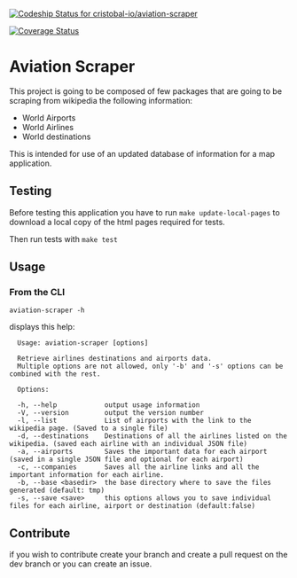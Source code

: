 [ ![Codeship Status for cristobal-io/aviation-scraper](https://codeship.com/projects/2a802d10-d959-0133-b1b8-56bde683aa9e/status?branch=master)](https://codeship.com/projects/143478)

[![Coverage Status](https://coveralls.io/repos/github/cristobal-io/aviation-scraper/badge.svg?branch=master)](https://coveralls.io/github/cristobal-io/aviation-scraper?branch=master)

# Aviation Scraper
 
This project is going to be composed of few packages that are
going to be scraping from wikipedia the following information:

- World Airports
- World Airlines
- World destinations

This is intended for use of an updated database of information for a map application.

## Testing

Before testing this application you have to run `make update-local-pages` to download a local copy of the html pages required for tests.

Then run tests with `make test`

## Usage 

### From the CLI

`aviation-scraper -h`

displays this help:

```
  Usage: aviation-scraper [options]

  Retrieve airlines destinations and airports data.
  Multiple options are not allowed, only '-b' and '-s' options can be combined with the rest.

  Options:

  -h, --help            output usage information
  -V, --version         output the version number
  -l, --list            List of airports with the link to the wikipedia page. (Saved to a single file)
  -d, --destinations    Destinations of all the airlines listed on the wikipedia. (saved each airline with an individual JSON file)
  -a, --airports        Saves the important data for each airport (saved in a single JSON file and optional for each airport)
  -c, --companies       Saves all the airline links and all the important information for each airline.
  -b, --base <basedir>  the base directory where to save the files generated (default: tmp)
  -s, --save <save>     this options allows you to save individual files for each airline, airport or destination (default:false)
```


## Contribute

if you wish to contribute create your branch and create a pull request on the dev branch or you can create an issue.
